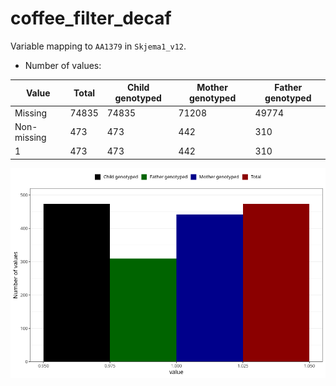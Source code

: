 # coffee_filter_decaf
Variable mapping to `AA1379` in `Skjema1_v12`.
- Number of values:

| Value | Total | Child genotyped | Mother genotyped | Father genotyped |
| ----- | ----- | --------------- | ---------------- | ---------------- |
| Missing | 74835 | 74835 | 71208 | 49774 |
| Non-missing | 473 | 473 | 442 | 310 |
| 1 | 473 | 473 | 442 | 310 |



![](coffee_filter_decaf_n.png)



